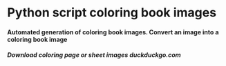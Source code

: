 # Python script coloring book images

#### Automated generation of coloring book images. Convert an image into a coloring book image
##### Download coloring page or sheet images duckduckgo.com

